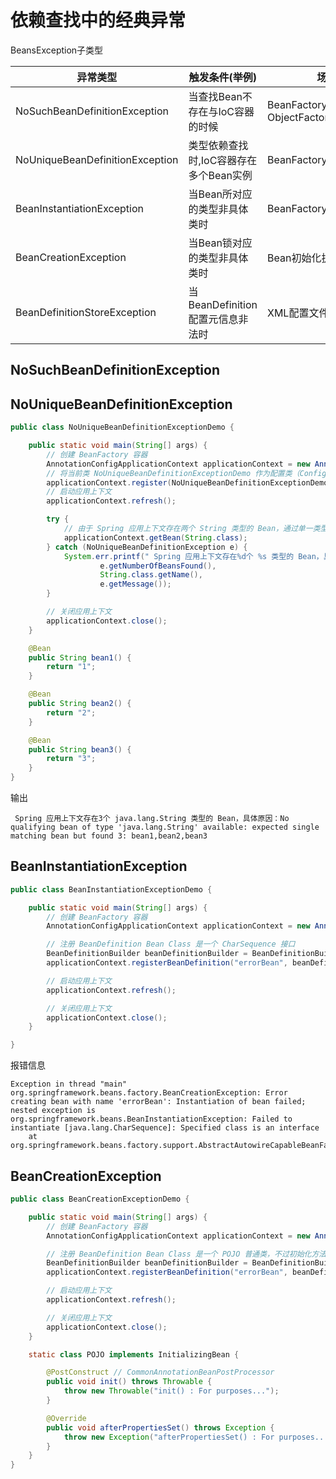 # 依赖查找中的经典异常

BeansException子类型

| 异常类型                        | 触发条件(举例)                         | 场景举例                                         |
| ------------------------------- | -------------------------------------- | ------------------------------------------------ |
| NoSuchBeanDefinitionException   | 当查找Bean不存在与IoC容器的时候        | BeanFactory#getBean<br />ObjectFactory#getObject |
| NoUniqueBeanDefinitionException | 类型依赖查找时,IoC容器存在多个Bean实例 | BeanFactory#getBean(Class)                       |
| BeanInstantiationException      | 当Bean所对应的类型非具体类时           | BeanFactory#getBean                              |
| BeanCreationException           | 当Bean锁对应的类型非具体类时           | Bean初始化执行异常时                             |
| BeanDefinitionStoreException    | 当BeanDefinition配置元信息非法时       | XML配置文件无法打开时                            |

 

## NoSuchBeanDefinitionException



## NoUniqueBeanDefinitionException

```java
public class NoUniqueBeanDefinitionExceptionDemo {

    public static void main(String[] args) {
        // 创建 BeanFactory 容器
        AnnotationConfigApplicationContext applicationContext = new AnnotationConfigApplicationContext();
        // 将当前类 NoUniqueBeanDefinitionExceptionDemo 作为配置类（Configuration Class）
        applicationContext.register(NoUniqueBeanDefinitionExceptionDemo.class);
        // 启动应用上下文
        applicationContext.refresh();

        try {
            // 由于 Spring 应用上下文存在两个 String 类型的 Bean，通过单一类型查找会抛出异常
            applicationContext.getBean(String.class);
        } catch (NoUniqueBeanDefinitionException e) {
            System.err.printf(" Spring 应用上下文存在%d个 %s 类型的 Bean，具体原因：%s%n",
                    e.getNumberOfBeansFound(),
                    String.class.getName(),
                    e.getMessage());
        }

        // 关闭应用上下文
        applicationContext.close();
    }

    @Bean
    public String bean1() {
        return "1";
    }

    @Bean
    public String bean2() {
        return "2";
    }

    @Bean
    public String bean3() {
        return "3";
    }
}

```

输出

```
 Spring 应用上下文存在3个 java.lang.String 类型的 Bean，具体原因：No qualifying bean of type 'java.lang.String' available: expected single matching bean but found 3: bean1,bean2,bean3

```



## BeanInstantiationException

```java
public class BeanInstantiationExceptionDemo {

    public static void main(String[] args) {
        // 创建 BeanFactory 容器
        AnnotationConfigApplicationContext applicationContext = new AnnotationConfigApplicationContext();

        // 注册 BeanDefinition Bean Class 是一个 CharSequence 接口
        BeanDefinitionBuilder beanDefinitionBuilder = BeanDefinitionBuilder.genericBeanDefinition(CharSequence.class);
        applicationContext.registerBeanDefinition("errorBean", beanDefinitionBuilder.getBeanDefinition());

        // 启动应用上下文
        applicationContext.refresh();

        // 关闭应用上下文
        applicationContext.close();
    }

}

```

报错信息

```
Exception in thread "main" org.springframework.beans.factory.BeanCreationException: Error creating bean with name 'errorBean': Instantiation of bean failed; nested exception is org.springframework.beans.BeanInstantiationException: Failed to instantiate [java.lang.CharSequence]: Specified class is an interface
	at org.springframework.beans.factory.support.AbstractAutowireCapableBeanFactory.instantiateBean(AbstractAutowireCapableBeanFactory.java:1320)

```

## BeanCreationException

```java
public class BeanCreationExceptionDemo {

    public static void main(String[] args) {
        // 创建 BeanFactory 容器
        AnnotationConfigApplicationContext applicationContext = new AnnotationConfigApplicationContext();

        // 注册 BeanDefinition Bean Class 是一个 POJO 普通类，不过初始化方法回调时抛出异常
        BeanDefinitionBuilder beanDefinitionBuilder = BeanDefinitionBuilder.genericBeanDefinition(POJO.class);
        applicationContext.registerBeanDefinition("errorBean", beanDefinitionBuilder.getBeanDefinition());

        // 启动应用上下文
        applicationContext.refresh();

        // 关闭应用上下文
        applicationContext.close();
    }

    static class POJO implements InitializingBean {

        @PostConstruct // CommonAnnotationBeanPostProcessor
        public void init() throws Throwable {
            throw new Throwable("init() : For purposes...");
        }

        @Override
        public void afterPropertiesSet() throws Exception {
            throw new Exception("afterPropertiesSet() : For purposes...");
        }
    }
}
```

